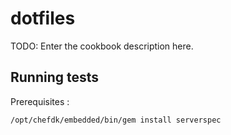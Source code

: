 # dotfiles

TODO: Enter the cookbook description here.

## Running tests

Prerequisites :

```
/opt/chefdk/embedded/bin/gem install serverspec
```
